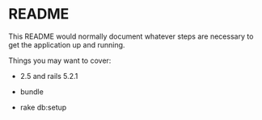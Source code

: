 # README

This README would normally document whatever steps are necessary to get the
application up and running.

Things you may want to cover:

* 2.5 and rails 5.2.1

* bundle

*  rake db:setup
